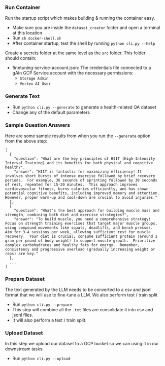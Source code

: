 ### Run Container
Run the startup script which makes building & running the container easy.

- Make sure you are inside the `dataset_creator` folder and open a terminal at this location
- Run `sh docker-shell.sh`
- After container startup, test the shell by running `python cli.py --help`

Create a secrets folder at the same level as the `src` folder.
This folder should contain:
 - finetuning-service-account.json: The credentials file connected to a gAIn GCP Service account with the necessary permissions:
   - `Storage Admin`
   - `Vertex AI User`

### Generate Text
- Run `python cli.py --generate` to generate a health-related QA dataset
- Change any of the default parameters

### Sample Question Answers

Here are some sample results from when you run the `--generate` option from the above step:

```
[
  {
    "question": "What are the key principles of HIIT (High-Intensity Interval Training) and its benefits for both physical and cognitive health?",
    "answer": "HIIT is fantastic for maximizing efficiency! It involves short bursts of intense exercise followed by brief recovery periods.  For example, 30 seconds of sprinting followed by 30 seconds of rest, repeated for 15-20 minutes.  This approach improves cardiovascular fitness, burns calories efficiently, and has shown potential cognitive benefits, including improved memory and attention.  However, proper warm-up and cool-down are crucial to avoid injuries."
  },
  {
    "question": "What's the best approach for building muscle mass and strength, combining both diet and exercise strategies?",
    "answer": "To build muscle, you need a comprehensive strategy!  Focus on strength training exercises that target major muscle groups, using compound movements like squats, deadlifts, and bench presses.  Aim for 3-4 sessions per week, allowing sufficient rest for muscle recovery.  Your diet is crucial; consume sufficient protein (around 1 gram per pound of body weight) to support muscle growth.  Prioritize complex carbohydrates and healthy fats for energy.  Remember, consistency and progressive overload (gradually increasing weight or reps) are key."
  },
  ...
]
```

### Prepare Dataset
The text generated by the LLM needs to be converted to a csv and jsonl format that we will use to fine-tune a LLM. We also perform test / train split.

- Run `python cli.py --prepare`
- This step will combine all the `.txt` files are consolidate it into csv and jsonl files.
- It will also perform a test / train split.

### Upload Dataset
In this step we upload our dataset to a GCP bucket so we can using it in our downstream tasks.

- Run `python cli.py --upload`
